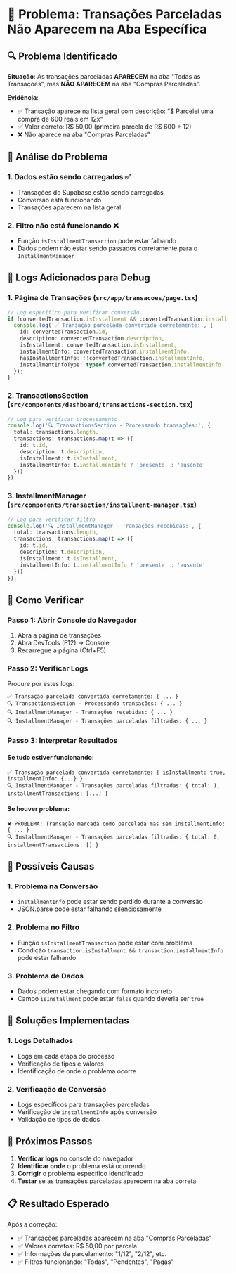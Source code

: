 # 🚨 Problema: Transações Parceladas Não Aparecem na Aba Específica

## 🔍 **Problema Identificado**

**Situação**: As transações parceladas **APARECEM** na aba "Todas as Transações", mas **NÃO APARECEM** na aba "Compras Parceladas".

**Evidência**: 
- ✅ Transação aparece na lista geral com descrição: "$ Parcelei uma compra de 600 reais em 12x"
- ✅ Valor correto: R$ 50,00 (primeira parcela de R$ 600 ÷ 12)
- ❌ Não aparece na aba "Compras Parceladas"

## 🎯 **Análise do Problema**

### **1. Dados estão sendo carregados** ✅
- Transações do Supabase estão sendo carregadas
- Conversão está funcionando
- Transações aparecem na lista geral

### **2. Filtro não está funcionando** ❌
- Função `isInstallmentTransaction` pode estar falhando
- Dados podem não estar sendo passados corretamente para o `InstallmentManager`

## 🔧 **Logs Adicionados para Debug**

### **1. Página de Transações** (`src/app/transacoes/page.tsx`)
```typescript
// Log específico para verificar conversão
if (convertedTransaction.isInstallment && convertedTransaction.installmentInfo) {
  console.log('✅ Transação parcelada convertida corretamente:', {
    id: convertedTransaction.id,
    description: convertedTransaction.description,
    isInstallment: convertedTransaction.isInstallment,
    installmentInfo: convertedTransaction.installmentInfo,
    hasInstallmentInfo: !!convertedTransaction.installmentInfo,
    installmentInfoType: typeof convertedTransaction.installmentInfo
  });
}
```

### **2. TransactionsSection** (`src/components/dashboard/transactions-section.tsx`)
```typescript
// Log para verificar processamento
console.log('🔍 TransactionsSection - Processando transações:', {
  total: transactions.length,
  transactions: transactions.map(t => ({
    id: t.id,
    description: t.description,
    isInstallment: t.isInstallment,
    installmentInfo: t.installmentInfo ? 'presente' : 'ausente'
  }))
});
```

### **3. InstallmentManager** (`src/components/transaction/installment-manager.tsx`)
```typescript
// Log para verificar filtro
console.log('🔍 InstallmentManager - Transações recebidas:', {
  total: transactions.length,
  transactions: transactions.map(t => ({
    id: t.id,
    description: t.description,
    isInstallment: t.isInstallment,
    installmentInfo: t.installmentInfo ? 'presente' : 'ausente'
  }))
});
```

## 🎯 **Como Verificar**

### **Passo 1: Abrir Console do Navegador**
1. Abra a página de transações
2. Abra DevTools (F12) → Console
3. Recarregue a página (Ctrl+F5)

### **Passo 2: Verificar Logs**
Procure por estes logs:

```
✅ Transação parcelada convertida corretamente: { ... }
🔍 TransactionsSection - Processando transações: { ... }
🔍 InstallmentManager - Transações recebidas: { ... }
🔍 InstallmentManager - Transações parceladas filtradas: { ... }
```

### **Passo 3: Interpretar Resultados**

#### **Se tudo estiver funcionando:**
```
✅ Transação parcelada convertida corretamente: { isInstallment: true, installmentInfo: {...} }
🔍 InstallmentManager - Transações parceladas filtradas: { total: 1, installmentTransactions: [...] }
```

#### **Se houver problema:**
```
❌ PROBLEMA: Transação marcada como parcelada mas sem installmentInfo: { ... }
🔍 InstallmentManager - Transações parceladas filtradas: { total: 0, installmentTransactions: [] }
```

## 🚨 **Possíveis Causas**

### **1. Problema na Conversão**
- `installmentInfo` pode estar sendo perdido durante a conversão
- JSON.parse pode estar falhando silenciosamente

### **2. Problema no Filtro**
- Função `isInstallmentTransaction` pode estar com problema
- Condição `transaction.isInstallment && transaction.installmentInfo` pode estar falhando

### **3. Problema de Dados**
- Dados podem estar chegando com formato incorreto
- Campo `isInstallment` pode estar `false` quando deveria ser `true`

## 🔧 **Soluções Implementadas**

### **1. Logs Detalhados**
- Logs em cada etapa do processo
- Verificação de tipos e valores
- Identificação de onde o problema ocorre

### **2. Verificação de Conversão**
- Logs específicos para transações parceladas
- Verificação de `installmentInfo` após conversão
- Validação de tipos de dados

## 🎉 **Próximos Passos**

1. **Verificar logs** no console do navegador
2. **Identificar onde** o problema está ocorrendo
3. **Corrigir** o problema específico identificado
4. **Testar** se as transações parceladas aparecem na aba correta

## 📋 **Resultado Esperado**

Após a correção:
- ✅ Transações parceladas aparecem na aba "Compras Parceladas"
- ✅ Valores corretos: R$ 50,00 por parcela
- ✅ Informações de parcelamento: "1/12", "2/12", etc.
- ✅ Filtros funcionando: "Todas", "Pendentes", "Pagas" 